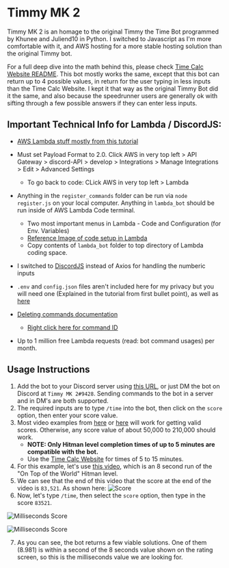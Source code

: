 # Timmy MK 2

Timmy MK 2 is an homage to the original Timmy the Time Bot programmed by Khunee and Juliend10 in Python. I switched to Javascript as I'm more comfortable with it, and AWS hosting for a more stable hosting solution than the original Timmy bot.

For a full deep dive into the math behind this, please check [Time Calc Website README](https://github.com/solderq35/time-calc-under-5/blob/main/README.md#mathematics-code-explanation). This bot mostly works the same, except that this bot can return up to 4 possible values, in return for the user typing in less inputs than the Time Calc Website. I kept it that way as the original Timmy Bot did it the same, and also because the speedrunner users are generally ok with sifting through a few possible answers if they can enter less inputs.

## Important Technical Info for Lambda / DiscordJS:

- [AWS Lambda stuff mostly from this tutorial](https://betterprogramming.pub/build-a-discord-bot-with-aws-lambda-api-gateway-cc1cff750292)
- Must set Payload Format to 2.0. Click AWS in very top left > API Gateway > discord-API > develop > Integrations > Manage Integrations > Edit > Advanced Settings
  - To go back to code: CLick AWS in very top left > Lambda
- Anything in the `register_commands` folder can be run via `node register.js` on your local computer. Anything in `lambda_bot` should be run inside of AWS Lambda Code terminal.
  - Two most important menus in Lambda - Code and Configuration (for Env. Variables)
  - [Reference Image of code setup in Lambda](https://media.discordapp.net/attachments/1018323831468851202/1040287113008128040/image.png?width=614&height=671)
  - Copy contents of `lambda_bot` folder to top directory of Lambda coding space.
- I switched to [DiscordJS](https://discordjs.guide/#before-you-begin) instead of Axios for handling the numberic inputs
- `.env` and `config.json` files aren't included here for my privacy but you will need one (Explained in the tutorial from first bullet point), as well as [here](https://discordjs.guide/creating-your-bot/#using-config-json)

- [Deleting commands documentation](https://discordjs.guide/slash-commands/deleting-commands.html#deleting-specific-commands)
  - [Right click here for command ID](https://media.discordapp.net/attachments/1018323831468851202/1040345092185137232/image.png)
- Up to 1 million free Lambda requests (read: bot command usages) per month.

## Usage Instructions
1. Add the bot to your Discord server using [this URL](https://discord.com/api/oauth2/authorize?client_id=1040175716874080306&permissions=2147483648&scope=bot%20applications.commands), or just DM the bot on Discord at `Timmy MK 2#9428`. Sending commands to the bot in a server and in DM's are both supported.
2. The required inputs are to type `/time` into the bot, then click on the `score` option, then enter your score value.
3.  Most video examples from [here](https://www.youtube.com/results?search_query=hitman+3+speedrun&sp=EgIYAQ%253D%253D) or [here](https://www.speedrun.com/hitman_3) will work for getting valid scores. Otherwise, any score value of about 50,000 to 210,000 should work. 
    - **NOTE: Only Hitman level completion times of up to 5 minutes are compatible with the bot.** 
    - Use the [Time Calc Website](https://solderq35.github.io/time-calc-under-5/over5) for times of 5 to 15 minutes.
4.  For this example, let's use [this video](https://www.youtube.com/watch?v=zIRAmZdl-y4), which is an 8 second run of the "On Top of the World" Hitman level.
5. We can see that the end of this video that the score at the end of the video is `83,521`. As shown here: ![Score](https://media.discordapp.net/attachments/833505136290299935/993958134945169418/unknown.png?width=947&height=670)
6. Now, let's type `/time`, then select the `score` option, then type in the score `83521`.

![Milliseconds Score](https://media.discordapp.net/attachments/1018323831468851202/1041054761006399618/image.png)

![Milliseconds Score](https://media.discordapp.net/attachments/1018323831468851202/1041054950014333018/image.png)

7. As you can see, the bot returns a few viable solutions. One of them (8.981) is within a second of the 8 seconds value shown on the rating screen, so this is the milliseconds value we are looking for. 
